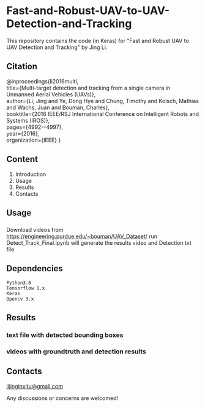 # Fast-and-Robust-UAV-to-UAV-Detection-and-Tracking
This repository contains the code (in Keras) for "Fast and Robust UAV to UAV Detection and Tracking" by Jing Li.
## Citation

@inproceedings{li2016multi,<br>
  title={Multi-target detection and tracking from a single camera in Unmanned Aerial Vehicles (UAVs)},<br>
  author={Li, Jing and Ye, Dong Hye and Chung, Timothy and Kolsch, Mathias and Wachs, Juan and Bouman, Charles},<br>
  booktitle={2016 IEEE/RSJ International Conference on Intelligent Robots and Systems (IROS)},<br>
  pages={4992--4997},<br>
  year={2016},<br>
  organization={IEEE}
}



## Content
1. Introduction
2. Usage
3. Results
4. Contacts


## Usage
### 
Download videos from https://engineering.purdue.edu/~bouman/UAV_Dataset/
run Detect_Track_Final.ipynb will generate the results video and Detection txt file 
## Dependencies

    Python3.6
    Tensorflow 1.x
    Keras
    Opencv 3.x    



## Results
### text file with detected bounding boxes
### videos with groundtruth and detection results
## Contacts
lijinginxjtu@gmail.com

Any discussions or concerns are welcomed!
